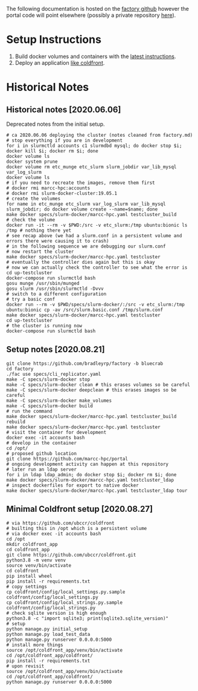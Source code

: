 The following documentation is hosted on the [factory github](https://github.com/bradleyrp/factory/tree/bluecrab/specs/slurm-docker) however the portal code will point elsewhere (possibly a private repository [here](https://github.com/marcc-hpc/portal)).

# Setup Instructions

1. Build docker volumes and containers with the [latest instructions](#setup-latest).
2. Deploy an application [like coldfront](#coldfront-quickstart).

# Historical Notes

## Historical notes [2020.06.06]

Deprecated notes from the initial setup. 

~~~
# ca 2020.06.06 deploying the cluster (notes cleaned from factory.md)
# stop everything if you are in development
for i in slurmctld accounts c1 slurmdbd mysql; do docker stop $i; docker kill $i; docker rm $i; done
docker volume ls
docker system prune
docker volume rm etc_munge etc_slurm slurm_jobdir var_lib_mysql var_log_slurm
docker volume ls
# if you need to recreate the images, remove them first
# docker rmi marcc-hpc:accounts
# docker rmi slurm-docker-cluster:19.05.1
# create the volumes
for name in etc_munge etc_slurm var_log_slurm var_lib_mysql slurm_jobdir; do docker volume create --name=$name; done
make docker specs/slurm-docker/marcc-hpc.yaml testcluster_build
# check the volume
docker run -it --rm -v $PWD:/src -v etc_slurm:/tmp ubuntu:bionic ls /tmp # nothing there yet
# see recap above (we had a slurm.conf in a persistent volume and errors there were causing it to crash)
# in the following sequence we are debugging our slurm.conf
# now restart the cluster
make docker specs/slurm-docker/marcc-hpc.yaml testcluster
# eventually the controller dies again but this is okay
# now we can actually check the controller to see what the error is
cd up-testcluster
docker-compose run slurmctld bash
gosu munge /usr/sbin/munged
gosu slurm /usr/sbin/slurmctld -Dvvv
# switch to a different configuration
# try a basic conf
docker run --rm -v $PWD/specs/slurm-docker/:/src -v etc_slurm:/tmp ubuntu:bionic cp -av /src/slurm.basic.conf /tmp/slurm.conf
make docker specs/slurm-docker/marcc-hpc.yaml testcluster
cd up-testcluster
# the cluster is running now
docker-compose run slurmctld bash
~~~

<a id="setup-latest"></a>
## Setup notes [2020.08.21] 

~~~
git clone https://github.com/bradleyrp/factory -b bluecrab
cd factory
./fac use specs/cli_replicator.yaml
make -C specs/slurm-docker stop
make -C specs/slurm-docker clean # this erases volumes so be careful
make -C specs/slurm-docker deepclean # this erases images so be careful
make -C specs/slurm-docker make_volumes
make -C specs/slurm-docker build
# run the command
make docker specs/slurm-docker/marcc-hpc.yaml testcluster_build rebuild
make docker specs/slurm-docker/marcc-hpc.yaml testcluster
# visit the container for development
docker exec -it accounts bash
# develop in the container
cd /opt/
# proposed github location
git clone https://github.com/marcc-hpc/portal
# ongoing development activity can happen at this repository
# later run an ldap server
for i in ldap ldap_admin; do docker stop $i; docker rm $i; done
make docker specs/slurm-docker/marcc-hpc.yaml testcluster_ldap
# inspect dockerfiles for export to native docker
make docker specs/slurm-docker/marcc-hpc.yaml testcluster_ldap tour
~~~

<a id="coldfront-quickstart"></a>
## Minimal Coldfront setup [2020.08.27]

~~~
# via https://github.com/ubccr/coldfront
# builting this in /opt which is a persistent volume
# via docker exec -it accounts bash 
cd /opt
mkdir coldfront_app
cd coldfront_app
git clone https://github.com/ubccr/coldfront.git
python3.8 -m venv venv
source venv/bin/activate
cd coldfront
pip install wheel
pip install -r requirements.txt
# copy settings
cp coldfront/config/local_settings.py.sample coldfront/config/local_settings.py
cp coldfront/config/local_strings.py.sample coldfront/config/local_strings.py
# check sqlite version is high enough
python3.8 -c "import sqlite3; print(sqlite3.sqlite_version)"
# setup
python manage.py initial_setup
python manage.py load_test_data
python manage.py runserver 0.0.0.0:5000
# install more things
source /opt/coldfront_app/venv/bin/activate
cd /opt/coldfront_app/coldfront/
pip install -r requirements.txt
# upon revisit
source /opt/coldfront_app/venv/bin/activate
cd /opt/coldfront_app/coldfront/
python manage.py runserver 0.0.0.0:5000
~~~
